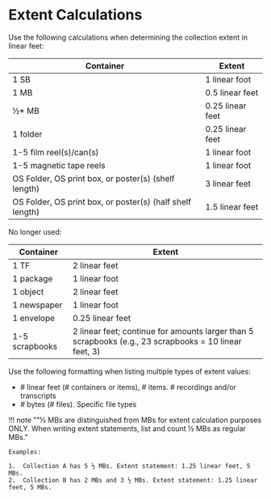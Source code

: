 # Extent Calculations

Use the following calculations when determining the collection extent in linear feet:

| Container | Extent |
| --- | --- |
| 1 SB | 1 linear foot |
| 1 MB | 0.5 linear feet |
| ½* MB | 0.25 linear feet |
| 1 folder | 0.25 linear feet |
| 1-5 film reel(s)/can(s) | 1 linear foot |
| 1-5 magnetic tape reels | 1 linear foot |
| OS Folder, OS print box, or poster(s) (shelf length) | 3 linear feet |
| OS Folder, OS print box, or poster(s) (half shelf length) | 1.5 linear feet |

No longer used:

| Container | Extent |
| --- | --- |
| 1 TF | 2 linear feet |
| 1 package | 1 linear foot |
| 1 object | 2 linear feet |
| 1 newspaper | 1 linear foot |
| 1 envelope | 0.25 linear feet |
| 1-5 scrapbooks | 2 linear feet; continue for amounts larger than 5 scrapbooks (e.g., 23 scrapbooks = 10 linear feet, 3) |

Use the following formatting when listing multiple types of extent values:

*  \# linear feet (# containers or items), # items. # recordings and/or transcripts
*  \# bytes (# files). Specific file types

!!! note ""½ MBs are distinguished from MBs for extent calculation purposes ONLY. When writing extent statements, list and count ½ MBs as regular MBs."

    Examples:

    1.  Collection A has 5 ½ MBs. Extent statement: 1.25 linear feet, 5 MBs.
    2.  Collection B has 2 MBs and 3 ½ MBs. Extent statement: 1.25 linear feet, 5 MBs.
